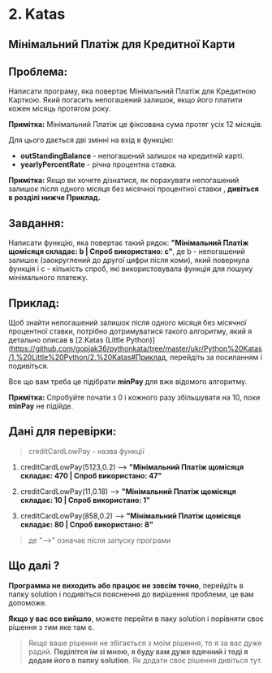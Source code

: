 # 2. Katas

## Мінімальний Платіж для Кредитної Карти

## Проблема:

Написати програму, яка повертає Мінімальний Платіж для Кредитною Карткою. Який погасить непогашений залишок, якщо його платити кожен місяць протягом року.

__Примітка:__ Мінімальний Платіж це фіксована сума протяг усіх 12 місяців.

Для цього дається дві змінні на вхід в функцію:

 - __outStandingBalance__ - непогашений залишок на кредитній карті.
 - __yearlyPercentRate__ - річна процентна ставка.

 __Примітка:__ Якщо ви хочете дізнатися, як порахувати непогашений залишок після одного місяця без місячної процентної ставки , __дивіться в розділі нижче Приклад.__

## Завдання:

Написати функцію, яка повертає такий рядок: __"Мінімальний Платіж щомісяця складає: b | Спроб використано: c"__, де b - непогашений залишок (заокруглений до другої цифри після коми), який повернула функція і c - кількість спроб, які використовувала функція для пошуку мінімального платежу.

## Приклад:

Щоб знайти непогашений залишок після одного місяця без місячної процентної ставки, потрібно дотримуватися такого алгоритму, який я детально описав в [2.Katas (Little Python)](https://github.com/gopjak36/pythonkata/tree/master/ukr/Python%20Katas/1.%20Little%20Python/2.%20Katas#Приклад, перейдіть за посиланням і подивіться.

Все що вам треба це підібрати __minPay__ для вже відомого алгоритму.

__Примітка:__ Спробуйте почати з 0 і кожного разу збільшувати на 10, поки __minPay__ не підійде.

## Дані для перевірки:

> creditCardLowPay - назва функції

1. creditCardLowPay(5123,0.2) --> __"Мінімальний Платіж щомісяця складає: 470 | Спроб використано: 47"__

2. creditCardLowPay(11,0.18) --> __"Мінімальний Платіж щомісяця складає: 10 | Спроб використано: 1"__

3. creditCardLowPay(858,0.2) --> __"Мінімальний Платіж щомісяця складає: 80 | Спроб використано: 8"__

> де "-->" означає після запуску програми

## Що далі ?

__Программа не виходить або працює не зовсім точно__, перейдіть в папку solution і подивіться пояснення до вирішення проблеми, це вам допоможе.

__Якщо у вас все вийшло__, можете перейти в паку solution і порівняти своє рішення з тим яке там є.

> Якщо ваше рішення не збігається з моїм рішення, то я за вас дуже радий. __Поділітся їм зі мною, я буду вам дуже вдячний і тоді я додам його в папку solution__. Як додати своє рішення дивіться тут.
